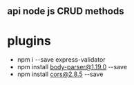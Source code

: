 ## api node js CRUD methods

# plugins

- npm i --save express-validator
- npm install body-parser@1.19.0 --save
- npm install cors@2.8.5 --save
